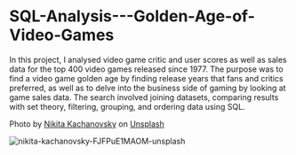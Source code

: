 # SQL-Analysis---Golden-Age-of-Video-Games

In this project, I analysed video game critic and user scores as well as sales data for the top 400 video games released since 1977. The purpose was to find a video game golden age by finding release years that fans and critics preferred, as well as to delve into the business side of gaming by looking at game sales data. The search involved joining datasets, comparing results with set theory, filtering, grouping, and ordering data using SQL.


Photo by <a href="https://unsplash.com/@nkachanovskyyy?utm_source=unsplash&utm_medium=referral&utm_content=creditCopyText">Nikita Kachanovsky</a> on <a href="https://unsplash.com/s/photos/games?utm_source=unsplash&utm_medium=referral&utm_content=creditCopyText">Unsplash</a>
  
![nikita-kachanovsky-FJFPuE1MAOM-unsplash](https://user-images.githubusercontent.com/22597020/165752738-69ec770d-df72-4fde-9094-27b3ff0e5f0d.jpg)

